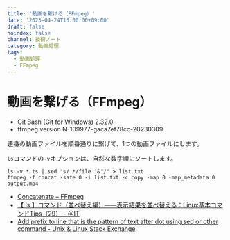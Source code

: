 ```yaml
---
title: '動画を繋げる（FFmpeg）'
date: '2023-04-24T16:00:00+09:00'
draft: false
noindex: false
channel: 技術ノート
category: 動画処理
tags:
  - 動画処理
  - FFmpeg
---
```

# 動画を繋げる（FFmpeg）

- Git Bash (Git for Windows) 2.32.0
- ffmpeg version N-109977-gaca7ef78cc-20230309

連番の動画ファイルを順番通りに繋げて、1つの動画ファイルにします。

`ls`コマンドの`-v`オプションは、自然な数字順にソートします。

```shell
ls -v *.ts | sed "s/.*/file '&'/" > list.txt
ffmpeg -f concat -safe 0 -i list.txt -c copy -map 0 -map_metadata 0 output.mp4
```

- [Concatenate – FFmpeg](https://trac.ffmpeg.org/wiki/Concatenate)
- [【 ls 】コマンド（並べ替え編）――表示結果を並べ替える：Linux基本コマンドTips（29） - ＠IT](https://atmarkit.itmedia.co.jp/ait/articles/1607/05/news023.html)
- [Add prefix to line that is the pattern of text after dot using sed or other command - Unix & Linux Stack Exchange](https://unix.stackexchange.com/questions/688386/add-prefix-to-line-that-is-the-pattern-of-text-after-dot-using-sed-or-other-comm)
